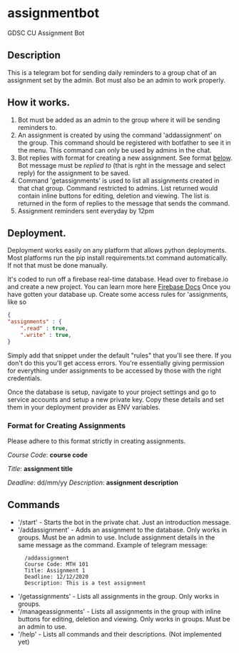 # assignmentbot
GDSC CU Assignment Bot
## Description
This is a telegram bot for sending daily reminders to a group chat of an assignment set by the admin. Bot must also be an admin to work properly.

## How it works.
1. Bot must be added as an admin to the group where it will be sending reminders to.
2. An assignment is created by using the command 'addassignment' on the group. This command should be registered with botfather to see it in the menu. This command can only be used by admins in the chat.
3. Bot replies with format for creating a new assignment. See format [below](https://github.com/dsccovenantuniversity/assignmentbot/new/main?readme=1#format-for-creating-assignments). Bot message must be *replied to* (that is rght in the message and select reply) for the assignment to be saved.
4. Command 'getassignments' is used to list all assignments created in that chat group. Command restricted to admins. List returned would contain inline buttons for editing, deletion and viewing. The list is returned in the form of replies to the message that sends the command.
5. Assignment reminders sent everyday by 12pm

## Deployment.
Deployment works easily on any platform that allows python deployments. Most platforms run  the 
pip install requirements.txt 
command automatically. If not that must be done manually.

It's coded to run off a firebase real-time database. Head over to firebase.io and create a new project. You can learn more here [Firebase Docs](firebase.google.com/docs/database)
Once you have gotten your database up. Create some access rules for 'assignments, like so

```JSON
{
"assignments" : {
    ".read" : true,
    ".write" : true,
}
```
Simply add that snippet under the default "rules" that you'll see there.
If you don't do this you'll get access errors. You're essentially giving permission for everything under assignments to be accessed by those with the right credentials.

Once the database is setup, navigate to your project settings and go to service accounts and setup a new private key. Copy these details and set them in your deployment provider as ENV variables.

### Format for Creating Assignments
Please adhere to this format strictly in creating assignments.

*Course Code*: __course code__

*Title*: __assignment title__

*Deadline*: dd/mm/yy
*Description*: __assignment description__

## Commands
- '/start' - Starts the bot in the private chat. Just an introduction message. 
- '/addassignment' - Adds an assignment to the database. Only works in groups. Must be an admin to use. Include assignment details in the same message as the command.
  Example of telegram message:
  ```
    /addassignment
    Course Code: MTH 101
    Title: Assignment 1
    Deadline: 12/12/2020
    Description: This is a test assignment
  ```
- '/getassignments' - Lists all assignments in the group. Only works in groups.
- '/manageassignments' - Lists all assignments in the group with inline buttons for editing, deletion and viewing. Only works in groups. Must be an admin to use.
- '/help' - Lists all commands and their descriptions. (Not implemented yet)